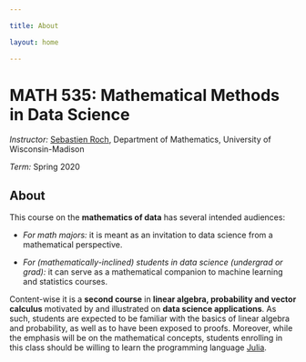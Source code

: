```yaml
---

title: About

layout: home

---
```


# MATH 535: Mathematical Methods in Data Science

*Instructor:* [Sebastien Roch](http://www.math.wisc.edu/~roch/), Department of Mathematics, University of Wisconsin-Madison

*Term:* Spring 2020

## About

This course on the **mathematics of data** has several intended audiences:

- *For math majors:* it is meant as an invitation to data science from a mathematical perspective.

- *For (mathematically-inclined) students in data science (undergrad or grad):* it can serve as a mathematical companion to machine learning and statistics courses.

Content-wise it is a **second course** in **linear algebra, probability and vector calculus** motivated by and illustrated on **data science applications**. 
As such, students are expected to be familiar with the basics of linear algebra and probability, as well as to have been exposed to proofs. 
Moreover, while the emphasis will be on the mathematical concepts, students enrolling in this class should be willing to learn the programming language [Julia](https://julialang.org/).

